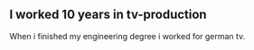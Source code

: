 ## I worked 10 years in tv-production
When i finished my engineering degree i worked for german tv.
